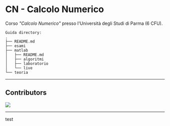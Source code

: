 # CN - Calcolo Numerico
Corso _"Calcolo Numerico"_ presso l'Università degli Studi di Parma (6 CFU).  
```
Guida directory:
.
├── README.md
├── esami
├── matlab
│   ├── README.md
│   ├── algoritmi
│   ├── laboratorio
│   └── live
└── teoria
```

---

## Contributors
<a href="https://github.com/unipr-org/CN/graphs/contributors">
  <img src="https://contrib.rocks/image?repo=unipr-org/CN" />
</a>

---

test
